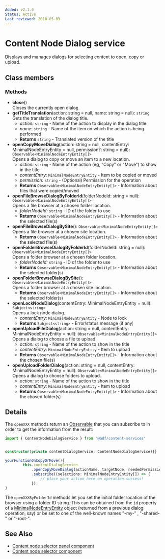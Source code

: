 ```yaml
---
Added: v2.1.0
Status: Active
Last reviewed: 2018-05-03
---
```


# Content Node Dialog service

Displays and manages dialogs for selecting content to open, copy or upload.

## Class members

### Methods

-   **close**() <br/>
    Closes the currently open dialog.
-   **getTitleTranslation**(action: string = null, name: string = null): `string` <br/>
        Gets the translation of the dialog title.
    -   _action:_ `string`  -  Name of the action to display in the dialog title
    -   _name:_ `string`  -  Name of the item on which the action is being performed
    -   **Returns** `string` - Translated version of the title
-   **openCopyMoveDialog**(action: string = null, contentEntry: MinimalNodeEntryEntity = null, permission?: string = null): `Observable<MinimalNodeEntryEntity[]>` <br/>
    Opens a dialog to copy or move an item to a new location.
    -   _action:_ `string`  -  Name of the action (eg, "Copy" or "Move") to show in the title
    -   _contentEntry:_ `MinimalNodeEntryEntity`  -  Item to be copied or moved
    -   _permission:_ `string`  - (Optional) Permission for the operation
    -   **Returns** `Observable<MinimalNodeEntryEntity[]>` - Information about files that were copied/moved
-   **openFileBrowseDialogByFolderId**(folderNodeId: string = null): `Observable<MinimalNodeEntryEntity[]>` <br/>
    Opens a file browser at a chosen folder location.
    -   _folderNodeId:_ `string`  -  ID of the folder to use
    -   **Returns** `Observable<MinimalNodeEntryEntity[]>` - Information about the selected file(s)
-   **openFileBrowseDialogBySite**(): `Observable<MinimalNodeEntryEntity[]>` <br/>
    Opens a file browser at a chosen site location.
    -   **Returns** `Observable<MinimalNodeEntryEntity[]>` - Information about the selected file(s)
-   **openFolderBrowseDialogByFolderId**(folderNodeId: string = null): `Observable<MinimalNodeEntryEntity[]>` <br/>
    Opens a folder browser at a chosen folder location.
    -   _folderNodeId:_ `string`  -  ID of the folder to use
    -   **Returns** `Observable<MinimalNodeEntryEntity[]>` - Information about the selected folder(s)
-   **openFolderBrowseDialogBySite**(): `Observable<MinimalNodeEntryEntity[]>` <br/>
    Opens a folder browser at a chosen site location.
    -   **Returns** `Observable<MinimalNodeEntryEntity[]>` - Information about the selected folder(s)
-   **openLockNodeDialog**(contentEntry: MinimalNodeEntryEntity = null): `Subject<string>` <br/>
    Opens a lock node dialog.
    -   _contentEntry:_ `MinimalNodeEntryEntity`  -  Node to lock
    -   **Returns** `Subject<string>` - Error/status message (if any)
-   **openUploadFileDialog**(action: string = null, contentEntry: MinimalNodeEntryEntity = null): `Observable<MinimalNodeEntryEntity[]>` <br/>
    Opens a dialog to choose a file to upload.
    -   _action:_ `string`  -  Name of the action to show in the title
    -   _contentEntry:_ `MinimalNodeEntryEntity`  -  Item to upload
    -   **Returns** `Observable<MinimalNodeEntryEntity[]>` - Information about the chosen file(s)
-   **openUploadFolderDialog**(action: string = null, contentEntry: MinimalNodeEntryEntity = null): `Observable<MinimalNodeEntryEntity[]>` <br/>
    Opens a dialog to choose folders to upload.
    -   _action:_ `string`  -  Name of the action to show in the title
    -   _contentEntry:_ `MinimalNodeEntryEntity`  -  Item to upload
    -   **Returns** `Observable<MinimalNodeEntryEntity[]>` - Information about the chosed folder(s)

## Details

The `openXXX` methods return an 
[Observable](http://reactivex.io/rxjs/manual/overview.html#observable) that you can subscribe
to in order to get the information from the result:

```ts
import { ContentNodeDialogService } from '@adf/content-services'


constructor(private contentDialogService: ContentNodeDialogService){}

yourFunctionOnCopyOrMove(){
        this.contentDialogService
            .openCopyMoveDialog(actionName, targetNode, neededPermissionForAction)
            .subscribe((selections: MinimalNodeEntryEntity[]) => {
                // place your action here on operation success!
            });
}
```

The `openXXXByFolderId` methods let you set the initial folder location of the browser
using a folder ID string. This can be obtained from the `id` property of a
[MinimalNodeEntryEntity](document-library.model.md) object (returned from a previous
dialog operation, say) or be set to one of the well-known names "-my-" , "-shared-" or
"-root-".

## See Also

-   [Content node selector panel component](content-node-selector-panel.component.md)
-   [Content node selector component](content-node-selector.component.md)
